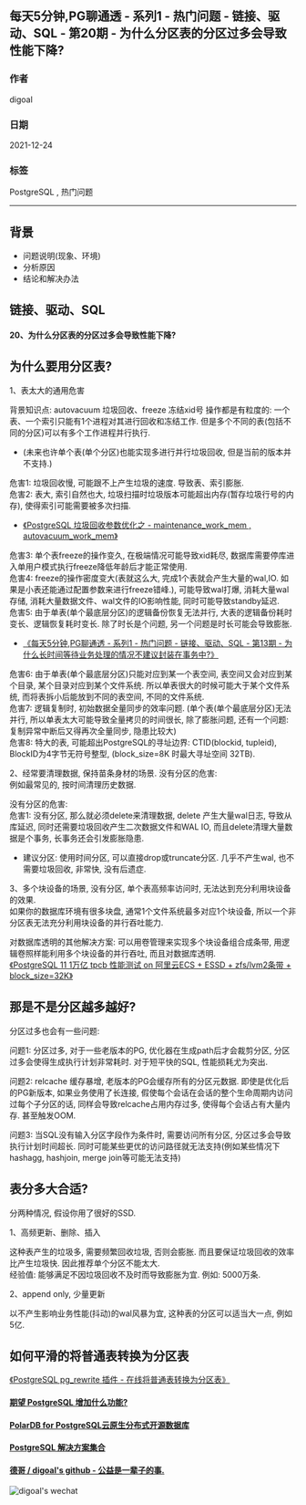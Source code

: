 ## 每天5分钟,PG聊通透 - 系列1 - 热门问题 - 链接、驱动、SQL - 第20期 - 为什么分区表的分区过多会导致性能下降?  
  
### 作者  
digoal  
  
### 日期  
2021-12-24  
  
### 标签  
PostgreSQL , 热门问题  
  
----  
  
## 背景  
- 问题说明(现象、环境)  
- 分析原因  
- 结论和解决办法  
  
## 链接、驱动、SQL  
  
#### 20、为什么分区表的分区过多会导致性能下降?  
  
## 为什么要用分区表?  
1、表太大的通用危害  
  
背景知识点: autovacuum 垃圾回收、freeze 冻结xid号 操作都是有粒度的: 一个表、一个索引只能有1个进程对其进行回收和冻结工作.  但是多个不同的表(包括不同的分区)可以有多个工作进程并行执行.  
- (未来也许单个表(单个分区)也能实现多进行并行垃圾回收, 但是当前的版本并不支持.)  
  
危害1: 垃圾回收慢, 可能跟不上产生垃圾的速度. 导致表、索引膨胀.  
危害2: 表大, 索引自然也大, 垃圾扫描时垃圾版本可能超出内存(暂存垃圾行号的内存), 使得索引可能需要被多次扫描.  
- [《PostgreSQL 垃圾回收参数优化之 - maintenance_work_mem , autovacuum_work_mem》](../201902/20190226_01.md)  
  
危害3: 单个表freeze的操作变久, 在极端情况可能导致xid耗尽, 数据库需要停库进入单用户模式执行freeze降低年龄后才能正常使用.  
危害4: freeze的操作密度变大(表就这么大, 完成1个表就会产生大量的wal,IO. 如果是小表还能通过配置参数来进行freeze错峰.), 可能导致wal打爆, 消耗大量wal存储, 消耗大量数据文件、wal文件的IO影响性能, 同时可能导致standby延迟.  
危害5: 由于单表(单个最底层分区)的逻辑备份恢复无法并行, 大表的逻辑备份耗时变长、逻辑恢复耗时变长. 除了时长是个问题, 另一个问题是时长可能会导致膨胀.   
- [《每天5分钟,PG聊通透 - 系列1 - 热门问题 - 链接、驱动、SQL - 第13期 - 为什么长时间等待业务处理的情况不建议封装在事务中?》](../202112/20211221_03.md)    
  
危害6: 由于单表(单个最底层分区)只能对应到某一个表空间, 表空间又会对应到某个目录, 某个目录对应到某个文件系统. 所以单表很大的时候可能大于某个文件系统, 而将表拆小后能放到不同的表空间, 不同的文件系统.   
危害7: 逻辑复制时, 初始数据全量同步的效率问题. (单个表(单个最底层分区)无法并行, 所以单表太大可能导致全量拷贝的时间很长, 除了膨胀问题, 还有一个问题: 复制异常中断后又得再次全量同步, 隐患比较大)  
危害8: 特大的表, 可能超出PostgreSQL的寻址边界: CTID(blockid, tupleid), BlockID为4字节无符号整型, (block_size=8K 时最大寻址空间 32TB).    
  
2、经常要清理数据, 保持苗条身材的场景. 没有分区的危害:   
例如最常见的, 按时间清理历史数据.  
  
没有分区的危害:  
危害1: 没有分区, 那么就必须delete来清理数据, delete 产生大量wal日志, 导致从库延迟, 同时还需要垃圾回收产生二次数据文件和WAL IO, 而且delete清理大量数据是个事务, 长事务还会引发膨胀隐患.  
- 建议分区: 使用时间分区, 可以直接drop或truncate分区. 几乎不产生wal, 也不需要垃圾回收, 非常快, 没有后遗症.  
  
3、多个块设备的场景, 没有分区, 单个表高频率访问时, 无法达到充分利用块设备的效果.    
如果你的数据库环境有很多块盘, 通常1个文件系统最多对应1个块设备, 所以一个非分区表无法充分利用块设备的并行吞吐能力.    
  
对数据库透明的其他解决方案: 可以用卷管理来实现多个块设备组合成条带, 用逻辑卷照样能利用多个块设备的并行吞吐, 而且对数据库透明.  
[《PostgreSQL 11 1万亿 tpcb 性能测试 on 阿里云ECS + ESSD + zfs/lvm2条带 + block_size=32K》](../201809/20180919_01.md)  
  
## 那是不是分区越多越好?  
  
分区过多也会有一些问题:   
  
问题1: 分区过多, 对于一些老版本的PG, 优化器在生成path后才会裁剪分区, 分区过多会使得生成执行计划非常耗时. 对于短平快的SQL, 性能损耗尤为突出.    
  
问题2: relcache 缓存暴增, 老版本的PG会缓存所有的分区元数据. 即使是优化后的PG新版本, 如果业务使用了长连接, 假使每个会话在会话的整个生命周期内访问过每个子分区的话, 同样会导致relcache占用内存过多, 使得每个会话占有大量内存. 甚至触发OOM.  
  
问题3: 当SQL没有输入分区字段作为条件时, 需要访问所有分区, 分区过多会导致执行计划时间超长. 同时可能某些更优的访问路径就无法支持(例如某些情况下hashagg, hashjoin, merge join等可能无法支持)      
  
## 表分多大合适?  
分两种情况, 假设你用了很好的SSD.   
  
1、高频更新、删除、插入  
  
这种表产生的垃圾多, 需要频繁回收垃圾, 否则会膨胀. 而且要保证垃圾回收的效率比产生垃圾快.  因此推荐单个分区不能太大.   
经验值: 能够满足不因垃圾回收不及时而导致膨胀为宜. 例如: 5000万条.       
  
2、append only, 少量更新  
  
以不产生影响业务性能(抖动)的wal风暴为宜, 这种表的分区可以适当大一点, 例如5亿.     
  
## 如何平滑的将普通表转换为分区表  
[《PostgreSQL pg_rewrite 插件 - 在线将普通表转换为分区表》](../202112/20211209_01.md)    
  
  
#### [期望 PostgreSQL 增加什么功能?](https://github.com/digoal/blog/issues/76 "269ac3d1c492e938c0191101c7238216")
  
  
#### [PolarDB for PostgreSQL云原生分布式开源数据库](https://github.com/ApsaraDB/PolarDB-for-PostgreSQL "57258f76c37864c6e6d23383d05714ea")
  
  
#### [PostgreSQL 解决方案集合](https://yq.aliyun.com/topic/118 "40cff096e9ed7122c512b35d8561d9c8")
  
  
#### [德哥 / digoal's github - 公益是一辈子的事.](https://github.com/digoal/blog/blob/master/README.md "22709685feb7cab07d30f30387f0a9ae")
  
  
![digoal's wechat](../pic/digoal_weixin.jpg "f7ad92eeba24523fd47a6e1a0e691b59")
  
